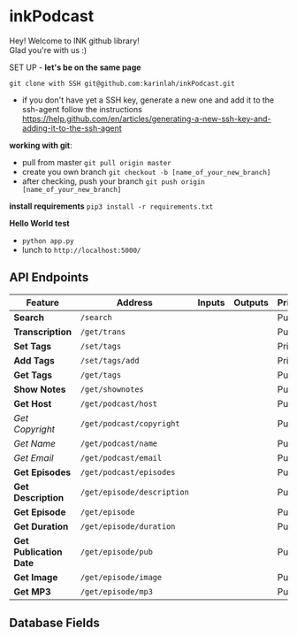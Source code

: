 # inkPodcast

Hey! Welcome to INK github library! <br>
Glad you're with us :)

SET UP - **let's be on the same page**

`git clone with SSH git@github.com:karinlah/inkPodcast.git`

- if you don't have yet a SSH key, generate a new one and add it to the ssh-agent
follow the instructions
https://help.github.com/en/articles/generating-a-new-ssh-key-and-adding-it-to-the-ssh-agent

**working with git**:

- pull from master `git pull origin master`
- create you own branch `git checkout -b [name_of_your_new_branch]`
- after checking, push your branch `git push origin [name_of_your_new_branch]`

**install requirements**
`pip3 install -r requirements.txt`

**Hello World test**
* `python app.py`
* lunch to `http://localhost:5000/`

## API Endpoints

| Feature | Address | Inputs | Outputs | Privacy |
| --- | --- | --- | --- | --- |
| **Search** | `/search` | | | Public |
| **Transcription** | `/get/trans` | | | Public |
| **Set Tags** | `/set/tags` | | | Private |
| **Add Tags** | `/set/tags/add` | | | Private |
| **Get Tags** | `/get/tags` | | | Public |
| **Show Notes** | `/get/shownotes` | | | Public |
| **Get Host** | `/get/podcast/host` | | | Public |
| *Get Copyright* | `/get/podcast/copyright` | | | Public |
| *Get Name* | `/get/podcast/name` | | | Public |
| *Get Email* | `/get/podcast/email` | | | Public |
| **Get Episodes** | `/get/podcast/episodes` | | | Public |
| **Get Description** | `/get/episode/description` | | | Public |
| **Get Episode** | `/get/episode` | | | Public |
| **Get Duration** | `/get/episode/duration` | | | Public |
| **Get Publication Date** | `/get/episode/pub` | | | Public |
| **Get Image** | `/get/episode/image` | | | Public |
| **Get MP3** | `/get/episode/mp3` | | | Public |




## Database Fields

